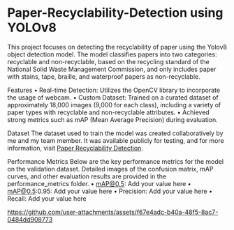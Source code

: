 # Paper-Recyclability-Detection using YOLOv8

This project focuses on detecting the recyclability of paper using the Yolov8 object detection model. The model classifies papers into two categories: recyclable and non-recyclable, based on the recycling standard of the National Solid Waste Management Commission, and only includes paper with stains, tape, braille, and waterproof papers as non-recyclable.

Features
•	Real-time Detection: Utilizes the OpenCV library to incorporate the usage of webcam.
•	Custom Dataset: Trained on a curated dataset of approximately 18,000 images (9,000 for each class), including a variety of paper types with recyclable and non-recyclable attributes.
•	Achieved strong metrics such as mAP (Mean Average Precision) during evaluation.

Dataset
The dataset used to train the model was created collaboratively by me and my team member. It was available publicly for testing, and for more information, visit [Paper Recyclability Detection](https://universe.roboflow.com/serge-de-guzman-and-christian-gomez/paper-recyclability-detection).

Performance Metrics
Below are the key performance metrics for the model on the validation dataset. Detailed images of the confusion matrix, mAP curves, and other evaluation results are provided in the performance_metrics folder.
•	mAP@0.5: Add your value here
•	mAP@0.5:0.95: Add your value here
•	Precision: Add your value here
•	Recall: Add your value here







https://github.com/user-attachments/assets/f67e4adc-b40a-48f5-8ac7-0484dd908773

